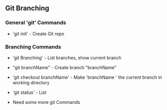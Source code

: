 ## Git Branching

### General 'git' Commands

* 'git init' - Create Git repo

### Branching Commands

* 'git Branching' - List branches, show current branch

* "git branchName" - Create branch "branchName"

* 'git checkout branchName' - Make 'branchName ' the current branch in working directory

* 'git status' - List

* Need some more git Commands
